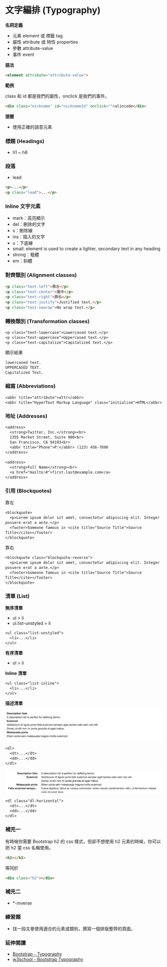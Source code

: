 # 文字編排 (Typography)

<!--
先複習 term 的命名，在開始講。
[HTML5 筆記 - 名詞定義](https://alincode.gitbooks.io/learning-html5/content/concept/term.html)
-->

**名詞定義**

* 元素 element 或 標籤 tag
* 屬性 attribute 或 特性 properties
* 參數 attribute-value
* 事件 event

**語法**

```html
<element attribute="attribute-value">
```

**範例**

class 和 id 都是我們的屬性，onclick 是我們的事件。

```html
<div class="nickname" id="nicknameId" onclick="">alincode</div>
```

**提醒**

* 使用正確的語意元素

### 標題 (Headings)

* h1 ~ h6

### 段落

* lead

```html
<p>...</p>
<p class="lead">...</p>
```

### Inline 文字元素

* mark：高亮顯示
* del：刪除的文字
* s：刪除線
* ins：插入的文字
* u：下底線
* small: element is used to create a lighter, secondary text in any heading
* strong：粗體
* em：斜體

### 對齊類別 (Alignment classes)

```html
<p class="text-left">靠左</p>
<p class="text-center">置中</p>
<p class="text-right">靠右</p>
<p class="text-justify">Justified text.</p>
<p class="text-nowrap">No wrap text.</p>
```

### 轉換類別 (Transformation classes)

```
<p class="text-lowercase">Lowercased text.</p>
<p class="text-uppercase">Uppercased text.</p>
<p class="text-capitalize">Capitalized text.</p>
```

顯示結果

```
lowercased text.
UPPERCASED TEXT.
Capitalized Text.
```

### 縮寫 (Abbreviations)

```
<abbr title="attribute">attr</abbr>
<abbr title="HyperText Markup Language" class="initialism">HTML</abbr>
```

### 地址 (Addresses)

```
<address>
  <strong>Twitter, Inc.</strong><br>
  1355 Market Street, Suite 900<br>
  San Francisco, CA 94103<br>
  <abbr title="Phone">P:</abbr> (123) 456-7890
</address>

<address>
  <strong>Full Name</strong><br>
  <a href="mailto:#">first.last@example.com</a>
</address>
```

### 引用 (Blockquotes)

靠左

```
<blockquote>
  <p>Lorem ipsum dolor sit amet, consectetur adipiscing elit. Integer posuere erat a ante.</p>
  <footer>Someone famous in <cite title="Source Title">Source Title</cite></footer>
</blockquote>
```

靠右

```
<blockquote class="blockquote-reverse">
  <p>Lorem ipsum dolor sit amet, consectetur adipiscing elit. Integer posuere erat a ante.</p>
  <footer>Someone famous in <cite title="Source Title">Source Title</cite></footer>
</blockquote>
```

### 清單 (List)

**無序清單**

* ul > li
* ul.list-unstyled > li

```
<ul class="list-unstyled">
  <li>...</li>
</ul>
```

**有序清單**

* ol > li

**Inline 清單**

```
<ul class="list-inline">
  <li>...</li>
</ul>
```

**描述清單**

![](./assets/dl.png)

```
<dl>
  <dt>...</dt>
  <dd>...</dd>
</dl>
```

![](./assets/dl-horizontal.png)

```
<dl class="dl-horizontal">
  <dt>...</dt>
  <dd>...</dd>
</dl>
```

### 補充一

有時候你需要 Bootstrap h2 的 css 樣式，但卻不想使用 h2 元素的時候，你可以把 h2 當 css 名稱使用。

```html
<h2></h2>
```

等同於

```html
<div class="h2"></div>
```

### 補充二

* *-inverse

### 練習題

* 找一段文章使用適合的元素或類別，撰寫一個排版整齊的頁面。

### 延伸閱讀

* [Bootstrap - Typography](http://getbootstrap.com/css/#type)
* [w3school - Bootstrap Typography](http://www.w3schools.com/bootstrap/bootstrap_typography.asp)
